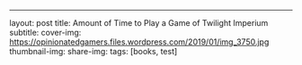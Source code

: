 ---
layout: post
title: Amount of Time to Play a Game of Twilight Imperium
subtitle: 
cover-img: https://opinionatedgamers.files.wordpress.com/2019/01/img_3750.jpg
thumbnail-img: 
share-img: 
tags: [books, test]
